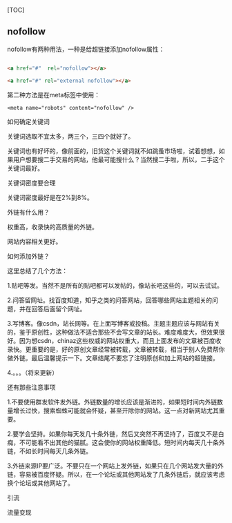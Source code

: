 [TOC]



## nofollow
nofollow有两种用法，一种是给超链接添加nofollow属性：

```html

<a href="#"  rel="nofollow"></a>

<a href="#" rel="external nofollow"></a>

```

第二种方法是在meta标签中使用：

`<meta name="robots" content="nofollow" />`



如何确定关键词

关键词选取不宜太多，两三个，三四个就好了。

关键词也有好坏的，像前面的，旧货这个关键词就不如跳蚤市场啦，试着想想，如果用户想要搜二手交易的网站，他最可能搜什么？当然搜二手啦，所以，二手这个关键词最好。

关键词密度要合理

关键词密度最好是在2%到8%。



外链有什么用？

权重高，收录快的高质量的外链。

网站内容相关更好。



如何添加外链？

这里总结了几个方法：

1.贴吧等发。当然不是所有的贴吧都可以发帖的，像站长吧这些的，可以去试试。

2.问答留网址。找百度知道，知乎之类的问答网站，回答哪些网站主题相关的问题，并在回答后面留个网址。

3.写博客。像csdn，站长网等。在上面写博客或投稿。主题主题应该与网站有关的，鉴于原创性，这种做法不适合那些不会写文章的站长。难度难度大，但效果很好。因为想csdn，chinaz这些权威的网站权重大，而且上面发布的文章被百度收录快。更重要的是，好的原创文章经常被转载，文章被转载，相当于别人免费帮你做外链。最后温馨提示一下。文章结尾不要忘了注明原创和加上网站的超链接。

4.。。。（将来更新）

还有那些注意事项

1.不要使用群发软件发外链。外链数量的增长应该是渐进的，如果短时间内外链数量增长过快，搜索蜘蛛可能就会怀疑，甚至开除你的网站。这一点对新网站尤其重要。

2.要学会坚持。如果你每天发几十条外链，然后又突然不再坚持了，百度又不是白痴，不可能看不出其他的猫腻。这会使你的网站权重降低。短时间内每天几十条外链，不如长时间每天几条外链。

3.外链来源IP要广泛。不要只在一个网站上发外链，如果只在几个网站发大量的外链，容易被百度怀疑。所以，在一个论坛或其他网站发了几条外链后，就应该考虑换个论坛或其他网站了。


引流

流量变现